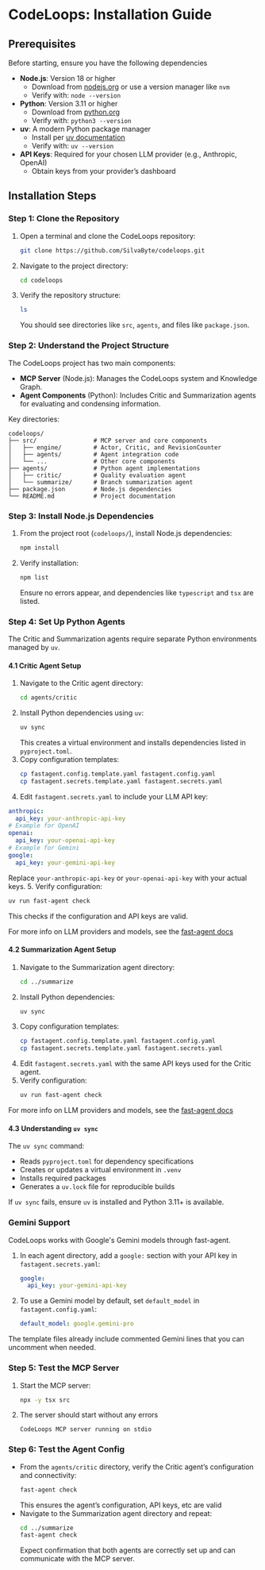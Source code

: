 # CodeLoops: Installation Guide

## Prerequisites

Before starting, ensure you have the following dependencies

- **Node.js**: Version 18 or higher
  - Download from [nodejs.org](https://nodejs.org) or use a version manager like `nvm`
  - Verify with: `node --version`
- **Python**: Version 3.11 or higher
  - Download from [python.org](https://www.python.org)
  - Verify with: `python3 --version`
- **uv**: A modern Python package manager
  - Install per [uv documentation](https://docs.astral.sh/uv/getting-started/installation)
  - Verify with: `uv --version`
- **API Keys**: Required for your chosen LLM provider (e.g., Anthropic, OpenAI)
  - Obtain keys from your provider’s dashboard

## Installation Steps

### Step 1: Clone the Repository

1. Open a terminal and clone the CodeLoops repository:
   ```bash
   git clone https://github.com/SilvaByte/codeloops.git
   ```
2. Navigate to the project directory:
   ```bash
   cd codeloops
   ```
3. Verify the repository structure:
   ```bash
   ls
   ```
   You should see directories like `src`, `agents`, and files like `package.json`.

### Step 2: Understand the Project Structure

The CodeLoops project has two main components:

- **MCP Server** (Node.js): Manages the CodeLoops system and Knowledge Graph.
- **Agent Components** (Python): Includes Critic and Summarization agents for evaluating and condensing information.

Key directories:

```
codeloops/
├── src/                # MCP server and core components
│   ├── engine/         # Actor, Critic, and RevisionCounter
│   ├── agents/         # Agent integration code
│   └── ...             # Other core components
├── agents/             # Python agent implementations
│   ├── critic/         # Quality evaluation agent
│   └── summarize/      # Branch summarization agent
├── package.json        # Node.js dependencies
└── README.md           # Project documentation
```

### Step 3: Install Node.js Dependencies

1. From the project root (`codeloops/`), install Node.js dependencies:
   ```bash
   npm install
   ```
2. Verify installation:
   ```bash
   npm list
   ```
   Ensure no errors appear, and dependencies like `typescript` and `tsx` are listed.

### Step 4: Set Up Python Agents

The Critic and Summarization agents require separate Python environments managed by `uv`.

#### 4.1 Critic Agent Setup

1. Navigate to the Critic agent directory:
   ```bash
   cd agents/critic
   ```
2. Install Python dependencies using `uv`:
   ```bash
   uv sync
   ```
   This creates a virtual environment and installs dependencies listed in `pyproject.toml`.
3. Copy configuration templates:
   ```bash
   cp fastagent.config.template.yaml fastagent.config.yaml
   cp fastagent.secrets.template.yaml fastagent.secrets.yaml
   ```
4. Edit `fastagent.secrets.yaml` to include your LLM API key:
  ```yaml
  anthropic:
    api_key: your-anthropic-api-key
  # Example for OpenAI
  openai:
    api_key: your-openai-api-key
  # Example for Gemini
  google:
    api_key: your-gemini-api-key
  ```
  Replace `your-anthropic-api-key` or `your-openai-api-key` with your actual keys.
5. Verify configuration:
   ```bash
   uv run fast-agent check
   ```
   This checks if the configuration and API keys are valid.

For more info on LLM providers and models, see the [fast-agent docs](https://fast-agent.ai/models/llm_providers/)

#### 4.2 Summarization Agent Setup

1. Navigate to the Summarization agent directory:
   ```bash
   cd ../summarize
   ```
2. Install Python dependencies:
   ```bash
   uv sync
   ```
3. Copy configuration templates:
   ```bash
   cp fastagent.config.template.yaml fastagent.config.yaml
   cp fastagent.secrets.template.yaml fastagent.secrets.yaml
   ```
4. Edit `fastagent.secrets.yaml` with the same API keys used for the Critic agent.
5. Verify configuration:
   ```bash
   uv run fast-agent check
   ```

For more info on LLM providers and models, see the [fast-agent docs](https://fast-agent.ai/models/llm_providers/)

#### 4.3 Understanding `uv sync`

The `uv sync` command:

- Reads `pyproject.toml` for dependency specifications
- Creates or updates a virtual environment in `.venv`
- Installs required packages
- Generates a `uv.lock` file for reproducible builds

If `uv sync` fails, ensure `uv` is installed and Python 3.11+ is available.

### Gemini Support

CodeLoops works with Google's Gemini models through fast-agent.

1. In each agent directory, add a `google:` section with your API key in
   `fastagent.secrets.yaml`:

   ```yaml
   google:
     api_key: your-gemini-api-key
   ```

2. To use a Gemini model by default, set `default_model` in
   `fastagent.config.yaml`:

   ```yaml
   default_model: google.gemini-pro
   ```

The template files already include commented Gemini lines that you can
uncomment when needed.

### Step 5: Test the MCP Server

1. Start the MCP server:
   ```bash
   npx -y tsx src
   ```
2. The server should start without any errors
   ```
   CodeLoops MCP server running on stdio
   ```

### Step 6: Test the Agent Config

- From the `agents/critic` directory, verify the Critic agent’s configuration and connectivity:
  ```bash
  fast-agent check
  ```
  This ensures the agent’s configuration, API keys, etc are valid
- Navigate to the Summarization agent directory and repeat:
  ```bash
  cd ../summarize
  fast-agent check
  ```
  Expect confirmation that both agents are correctly set up and can communicate with the MCP server.
